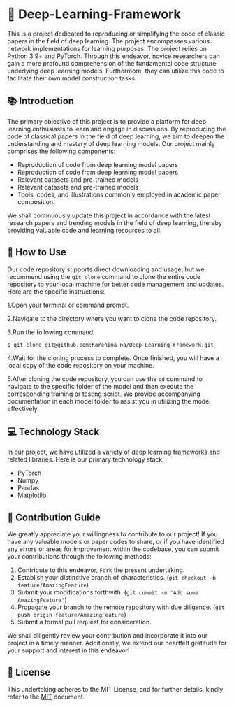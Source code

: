 # 🤖 Deep-Learning-Framework

This is a project dedicated to reproducing or simplifying the code of classic papers in the field of deep learning. 
The project encompasses various network implementations for learning purposes. The project relies on Python 3.9+ and PyTorch.
Through this endeavor, novice researchers can gain a more profound comprehension of the fundamental code structure underlying deep learning models. Furthermore, they can utilize this code to facilitate their own model construction tasks.

## 📚 Introduction

The primary objective of this project is to provide a platform for deep learning enthusiasts to learn and engage in discussions. By reproducing the code of classical papers in the field of deep learning, we aim to deepen the understanding and mastery of deep learning models. Our project mainly comprises the following components:

- Reproduction of code from deep learning model papers
- Reproduction of code from deep learning model papers
- Relevant datasets and pre-trained models
- Relevant datasets and pre-trained models
- Tools, codes, and illustrations commonly employed in academic paper composition.

We shall continuously update this project in accordance with the latest research papers and trending models in the field of deep learning, thereby providing valuable code and learning resources to all.

## 🚀 How to Use

Our code repository supports direct downloading and usage, but we recommend using the `git clone` command to clone the entire code repository to your local machine for better code management and updates. Here are the specific instructions:

1.Open your terminal or command prompt.

2.Navigate to the directory where you want to clone the code repository.

3.Run the following command:

```bash
$ git clone git@github.com:Karenina-na/Deep-Learning-Framework.git
```

4.Wait for the cloning process to complete. Once finished, you will have a local copy of the code repository on your machine.

5.After cloning the code repository, you can use the `cd` command to navigate to the specific folder of the model and then execute the corresponding training or testing script. We provide accompanying documentation in each model folder to assist you in utilizing the model effectively.

## 💻 Technology Stack

In our project, we have utilized a variety of deep learning frameworks and related libraries. Here is our primary technology stack:

- PyTorch
- Numpy
- Pandas
- Matplotlib

## 🤝 Contribution Guide

We greatly appreciate your willingness to contribute to our project! If you have any valuable models or paper codes to share, or if you have identified any errors or areas for improvement within the codebase, you can submit your contributions through the following methods:

1. Contribute to this endeavor, `Fork` the present undertaking.
2. Establish your distinctive branch of characteristics. (`git checkout -b feature/AmazingFeature`)
3. Submit your modifications forthwith. (`git commit -m 'Add some AmazingFeature'`)
4. Propagate your branch to the remote repository with due diligence. (`git push origin feature/AmazingFeature`)
5. Submit a formal pull request for consideration.

We shall diligently review your contribution and incorporate it into our project in a timely manner. Additionally, we extend our heartfelt gratitude for your support and interest in this endeavor!

## 📝 License

This undertaking adheres to the MIT License, and for further details, kindly refer to the [MIT](https://choosealicense.com/licenses/mit/) document.
